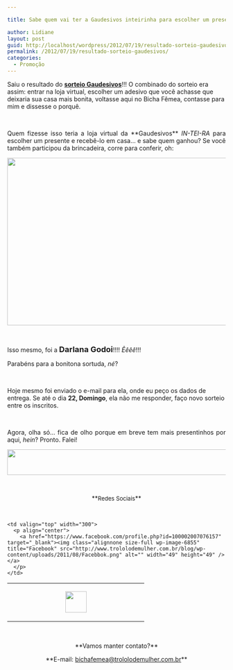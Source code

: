 ```yaml
---

title: Sabe quem vai ter a Gaudesivos inteirinha para escolher um presente?

author: Lidiane
layout: post
guid: http://localhost/wordpress/2012/07/19/resultado-sorteio-gaudesivos/
permalink: /2012/07/19/resultado-sorteio-gaudesivos/
categories:
  - Promoção
---
```

Saiu o resultado do **[sorteio Gaudesivos](http://www.trololodemulher.com.br/2012/07/10/gaudesivos-adesivo-decorativo/)**!!! O combinado do sorteio era assim: entrar na loja virtual, escolher um adesivo que você achasse que deixaria sua casa mais bonita, voltasse aqui no Bicha Fêmea, contasse para mim e dissesse o porquê.

&nbsp;

<p align="justify">
  Quem fizesse isso teria a loja virtual da **Gaudesivos** <em>IN-TEI-RA</em> para escolher um presente e recebê-lo em casa… e sabe quem ganhou? Se você também participou da brincadeira, corre para conferir, oh:
</p>

<!--more-->

<p align="center">
  <a href="http://www.trololodemulher.com.br/?attachment_id=8903" rel="attachment wp-att-8903"><img class="alignnone size-full wp-image-8903" title="Resultado do Sorteio-Gaudesivos" src="http://www.trololodemulher.com.br/blog/wp-content/uploads/2012/07/Resultado-do-Sorteio-Gaudesivos.png" alt="" width="600" height="386" /></a>
</p>

&nbsp;

Isso mesmo, foi a **<span style="font-size: large;">Darlana Godoi</span>**!!!! _Êêêê_!!!

Parabéns para a bonitona sortuda, _né_?

&nbsp;

Hoje mesmo foi enviado o e-mail para ela, onde eu peço os dados de entrega. Se até o dia **22, Domingo**, ela não me responder, faço novo sorteio entre os inscritos.

&nbsp;

<p align="justify">
  Agora, olha só… fica de olho porque em breve tem mais presentinhos por aqui, <em>hein</em>? Pronto. Falei!
</p>

<p align="center">
  <a href="http://feedburner.google.com/fb/a/mailverify?uri=blogbichafemea&loc=pt_BR" target="_blank"><img class="alignnone size-full wp-image-8451" title="Assine o Bicha Fêmea grátis!" src="http://www.trololodemulher.com.br/blog/wp-content/uploads/2012/01/rodapé.png" alt="" width="600" height="59" /></a>
</p>

&nbsp;

<p align="center">
  **<span style="font-size: small;">Redes Sociais</span>**
</p>

&nbsp;

<table width="600" border="0" cellspacing="0" cellpadding="2">
  <tr>
    <td valign="top" width="300">
      <p align="center">
        <a href="https://twitter.com/#%21/bichafemea" target="_blank"><img class="alignnone size-full wp-image-6857" title="Twitter" src="http://www.trololodemulher.com.br/blog/wp-content/uploads/2011/08/Twitter.png" alt="" width="49" height="49" /></a>
      </p>
    </td>
    
    <td valign="top" width="300">
      <p align="center">
        <a href="https://www.facebook.com/profile.php?id=100002007076157" target="_blank"><img class="alignnone size-full wp-image-6855" title="Facebook" src="http://www.trololodemulher.com.br/blog/wp-content/uploads/2011/08/Facebbok.png" alt="" width="49" height="49" /></a>
      </p>
    </td>
  </tr>
</table>

&nbsp;

<p align="center">
  **Vamos manter contato?**
</p>

<p align="center">
  **E-mail: <a href="mailto:bichafemea@trololodemulher.com.br">bichafemea@trololodemulher.com.br</a>**
</p>